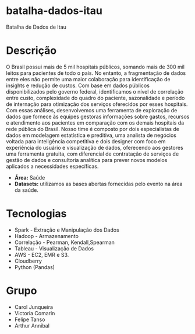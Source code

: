 # batalha-dados-itau
Batalha de Dados de Itau

# Descrição

O Brasil possui mais de 5 mil hospitais públicos, somando mais de 300 mil leitos para pacientes de todo o país. No entanto, a fragmentação de dados entre eles não permite uma maior colaboração para identificação de insights e redução de custos. Com base em dados públicos disponibilizados pelo governo federal, identificamos o nível de correlação entre custo, complexidade do quadro do paciente, sazonalidade e período de internação para otimização dos serviços oferecidos por esses hospitais. Com essas análises, desenvolvemos uma ferramenta de exploração de dados que fornece às equipes gestoras informações sobre gastos, recursos e atendimento aos pacientes em comparação com os demais hospitais da rede pública do Brasil. Nosso time é composto por dois especialistas de dados em modelagem estatística e preditiva, uma analista de negócios voltada para inteligência competitiva e dois designer com foco em experiência do usuário e visualização de dados, oferecendo aos gestores uma ferramenta gratuita, com diferencial de contratação de serviços de gestão de dados e consultoria analítica para prever novos modelos aplicados a necessidades específicas.

* **Área:** Saúde
* **Datasets:** utilizamos as bases abertas fornecidas pelo evento na área da saúde.

# Tecnologias
* Spark - Extração e Manipulação dos Dados
* Hadoop - Armazenamento
* Correlação - Pearman, Kendall,Spearman
* Tableau - Visualização de Dados
* AWS - EC2, EMR e S3.
* Cloudberry
* Python (Pandas)

# Grupo
* Carol Junqueira
* Victoria Comarin
* Felipe Tanso
* Arthur Annibal
